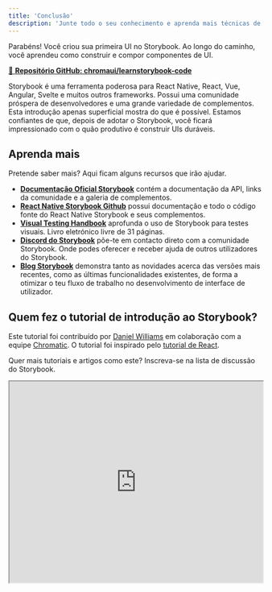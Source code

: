 ```yaml
---
title: 'Conclusão'
description: 'Junte todo o seu conhecimento e aprenda mais técnicas de Storybook'
---
```


Parabéns! Você criou sua primeira UI no Storybook. Ao longo do caminho, você aprendeu como construir e compor componentes de UI.

[📕 **Repositório GitHub: chromaui/learnstorybook-code**](https://github.com/chromaui/learnstorybook-code)
<br/>

Storybook é uma ferramenta poderosa para React Native, React, Vue, Angular, Svelte e muitos outros frameworks. Possui uma comunidade próspera de desenvolvedores e uma grande variedade de complementos. Esta introdução apenas superficial mostra do que é possível. Estamos confiantes de que, depois de adotar o Storybook, você ficará impressionado com o quão produtivo é construir UIs duráveis.

## Aprenda mais

Pretende saber mais? Aqui ficam alguns recursos que irão ajudar.

- [**Documentação Oficial Storybook**](https://storybook.js.org/docs/react/get-started/introduction) contém a documentação da API, links da comunidade e a galeria de complementos.
- [**React Native Storybook Github**](https://github.com/storybookjs/react-native) possui documentação e todo o código fonte do React Native Storybook e seus complementos.
- [**Visual Testing Handbook**](https://storybook.js.org/tutorials/visual-testing-handbook/) aprofunda o uso de Storybook para testes visuais. Livro eletrónico livre de 31 páginas.
- [**Discord do Storybook**](https://discord.gg/UUt2PJb) põe-te em contacto direto com a comunidade Storybook. Onde podes oferecer e receber ajuda de outros utilizadores do Storybook.
- [**Blog Storybook**](https://storybook.js.org/blog/) demonstra tanto as novidades acerca das versões mais recentes, como as últimas funcionalidades existentes, de forma a otimizar o teu fluxo de trabalho no desenvolvimento de interface de utilizador.

## Quem fez o tutorial de introdução ao Storybook?

Este tutorial foi contribuído por [Daniel Williams](https://github.com/dannyhw) em colaboração com a equipe [Chromatic](https://www.chromatic.com/?utm_source=storybook_website&utm_medium=link&utm_campaign=storybook). O tutorial foi inspirado pelo [tutorial de React](/intro-to-storybook/react/en/get-started/).

Quer mais tutoriais e artigos como este? Inscreva-se na lista de discussão do Storybook.

<iframe style="height:400px;width:100%;max-width:800px;margin:0px auto;" src="https://upscri.be/d42fc0?as_embed"></iframe>
